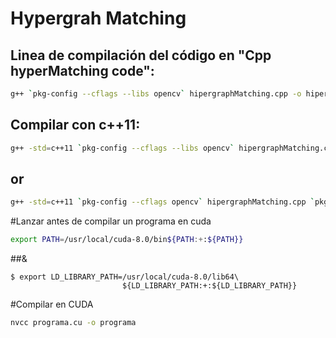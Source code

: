 # Hypergrah Matching

## Linea de compilación del código en "Cpp hyperMatching code":
```sh
g++ `pkg-config --cflags --libs opencv` hipergraphMatching.cpp -o hiper.out
```

## Compilar con c++11:

```sh
g++ -std=c++11 `pkg-config --cflags --libs opencv` hipergraphMatching.cpp -o hiper.out
```
## or
```sh
g++ -std=c++11 `pkg-config --cflags opencv` hipergraphMatching.cpp `pkg-config --libs opencv` -o hiper.out
```
#Lanzar antes de compilar un programa en cuda 
```sh
export PATH=/usr/local/cuda-8.0/bin${PATH:+:${PATH}}
```
##&
```
$ export LD_LIBRARY_PATH=/usr/local/cuda-8.0/lib64\
                         ${LD_LIBRARY_PATH:+:${LD_LIBRARY_PATH}}
```
#Compilar en CUDA
```sh
nvcc programa.cu -o programa
```


